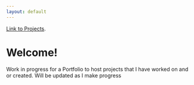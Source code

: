 ```yaml
---
layout: default
---
```


[Link to Projects](another-page).



# [](#header-1)Welcome!

Work in progress for a Portfolio to host projects that I have worked on and or created.
Will be updated as I make progress
